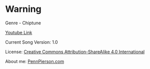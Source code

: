 # Warning
Genre - Chiptune

[Youtube Link](https://www.youtube.com/watch?v=XH08RpeGE2o&list=PLye9mcKwe2zy3KW8uK_3F7HVMjJjdqSqU&index=20)

Current Song Version: 1.0

License: [Creative Commons Attribution-ShareAlike 4.0 International](http://creativecommons.org/licenses/by-sa/4.0/)

About me: [PennPierson.com](http://pennpierson.com/about.php)